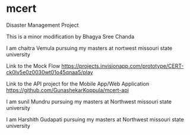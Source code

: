 # mcert
Disaster Management Project

This is a minor modification by Bhagya Sree Chanda

I am chaitra Vemula pursuing my masters at nortwest missouri state university

Link to the Mock Flow https://projects.invisionapp.com/prototype/CERT-ck0lv5e0z0030wt01o45qnaa5/play

Link to the API project for the Mobile App/Web Application https://github.com/GunashekarKoppula/mcert-api

I am sunil Mundru pursuing my masters at Northwest missouri state university

I am Harshith Gudapati pursuing my masters at Northwest missouri state university

